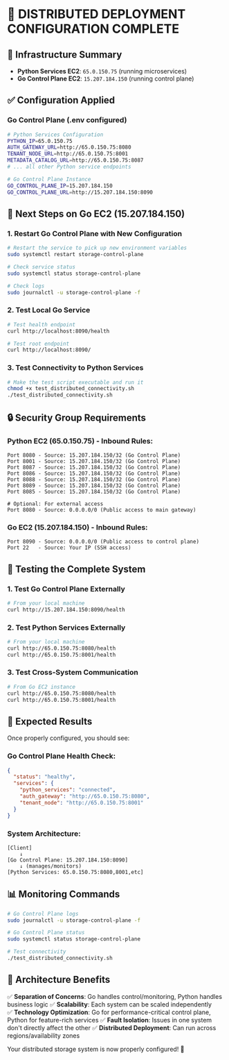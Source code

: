 # 🎯 DISTRIBUTED DEPLOYMENT CONFIGURATION COMPLETE

## 📍 **Infrastructure Summary**
- **Python Services EC2**: `65.0.150.75` (running microservices)
- **Go Control Plane EC2**: `15.207.184.150` (running control plane)

## ✅ **Configuration Applied**

### **Go Control Plane (.env configured)**
```bash
# Python Services Configuration  
PYTHON_IP=65.0.150.75
AUTH_GATEWAY_URL=http://65.0.150.75:8080
TENANT_NODE_URL=http://65.0.150.75:8001
METADATA_CATALOG_URL=http://65.0.150.75:8087
# ... all other Python service endpoints

# Go Control Plane Instance
GO_CONTROL_PLANE_IP=15.207.184.150
GO_CONTROL_PLANE_URL=http://15.207.184.150:8090
```

## 🚀 **Next Steps on Go EC2 (15.207.184.150)**

### **1. Restart Go Control Plane with New Configuration**
```bash
# Restart the service to pick up new environment variables
sudo systemctl restart storage-control-plane

# Check service status
sudo systemctl status storage-control-plane

# Check logs
sudo journalctl -u storage-control-plane -f
```

### **2. Test Local Go Service**
```bash
# Test health endpoint
curl http://localhost:8090/health

# Test root endpoint
curl http://localhost:8090/
```

### **3. Test Connectivity to Python Services**
```bash
# Make the test script executable and run it
chmod +x test_distributed_connectivity.sh
./test_distributed_connectivity.sh
```

## 🔒 **Security Group Requirements**

### **Python EC2 (65.0.150.75) - Inbound Rules:**
```
Port 8080 - Source: 15.207.184.150/32 (Go Control Plane)
Port 8001 - Source: 15.207.184.150/32 (Go Control Plane)
Port 8087 - Source: 15.207.184.150/32 (Go Control Plane)
Port 8086 - Source: 15.207.184.150/32 (Go Control Plane)
Port 8088 - Source: 15.207.184.150/32 (Go Control Plane)
Port 8089 - Source: 15.207.184.150/32 (Go Control Plane)
Port 8085 - Source: 15.207.184.150/32 (Go Control Plane)

# Optional: For external access
Port 8080 - Source: 0.0.0.0/0 (Public access to main gateway)
```

### **Go EC2 (15.207.184.150) - Inbound Rules:**
```
Port 8090 - Source: 0.0.0.0/0 (Public access to control plane)
Port 22   - Source: Your IP (SSH access)
```

## 🧪 **Testing the Complete System**

### **1. Test Go Control Plane Externally**
```bash
# From your local machine
curl http://15.207.184.150:8090/health
```

### **2. Test Python Services Externally**
```bash
# From your local machine
curl http://65.0.150.75:8080/health
curl http://65.0.150.75:8001/health
```

### **3. Test Cross-System Communication**
```bash
# From Go EC2 instance
curl http://65.0.150.75:8080/health
curl http://65.0.150.75:8001/health
```

## 🎉 **Expected Results**

Once properly configured, you should see:

### **Go Control Plane Health Check:**
```json
{
  "status": "healthy",
  "services": {
    "python_services": "connected",
    "auth_gateway": "http://65.0.150.75:8080",
    "tenant_node": "http://65.0.150.75:8001"
  }
}
```

### **System Architecture:**
```
[Client] 
    ↓
[Go Control Plane: 15.207.184.150:8090]
    ↓ (manages/monitors)
[Python Services: 65.0.150.75:8080,8001,etc]
```

## 📊 **Monitoring Commands**

```bash
# Go Control Plane logs
sudo journalctl -u storage-control-plane -f

# Go Control Plane status
sudo systemctl status storage-control-plane

# Test connectivity
./test_distributed_connectivity.sh
```

## 🎯 **Architecture Benefits**

✅ **Separation of Concerns**: Go handles control/monitoring, Python handles business logic
✅ **Scalability**: Each system can be scaled independently  
✅ **Technology Optimization**: Go for performance-critical control plane, Python for feature-rich services
✅ **Fault Isolation**: Issues in one system don't directly affect the other
✅ **Distributed Deployment**: Can run across regions/availability zones

Your distributed storage system is now properly configured! 🚀
